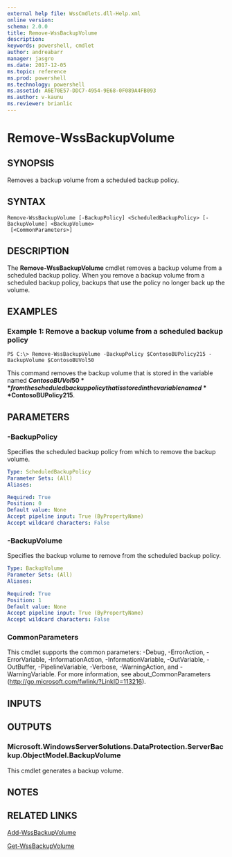 ```yaml
---
external help file: WssCmdlets.dll-Help.xml
online version: 
schema: 2.0.0
title: Remove-WssBackupVolume
description: 
keywords: powershell, cmdlet
author: andreabarr
manager: jasgro
ms.date: 2017-12-05
ms.topic: reference
ms.prod: powershell
ms.technology: powershell
ms.assetid: A6E70E57-DDC7-4954-9E68-0F089A4FB093
ms.author: v-kaunu
ms.reviewer: brianlic
---
```


# Remove-WssBackupVolume

## SYNOPSIS
Removes a backup volume from a scheduled backup policy.

## SYNTAX

```
Remove-WssBackupVolume [-BackupPolicy] <ScheduledBackupPolicy> [-BackupVolume] <BackupVolume>
 [<CommonParameters>]
```

## DESCRIPTION
The **Remove-WssBackupVolume** cmdlet removes a backup volume from a scheduled backup policy.
When you remove a backup volume from a scheduled backup policy, backups that use the policy no longer back up the volume.

## EXAMPLES

### Example 1: Remove a backup volume from a scheduled backup policy
```
PS C:\> Remove-WssBackupVolume -BackupPolicy $ContosoBUPolicy215 -BackupVolume $ContosoBUVol50
```

This command removes the backup volume that is stored in the variable named **$ContosoBUVol50** from the scheduled backup policy that is stored in the variable named **$ContosoBUPolicy215**.

## PARAMETERS

### -BackupPolicy
Specifies the scheduled backup policy from which to remove the backup volume.

```yaml
Type: ScheduledBackupPolicy
Parameter Sets: (All)
Aliases: 

Required: True
Position: 0
Default value: None
Accept pipeline input: True (ByPropertyName)
Accept wildcard characters: False
```

### -BackupVolume
Specifies the backup volume to remove from the scheduled backup policy.

```yaml
Type: BackupVolume
Parameter Sets: (All)
Aliases: 

Required: True
Position: 1
Default value: None
Accept pipeline input: True (ByPropertyName)
Accept wildcard characters: False
```

### CommonParameters
This cmdlet supports the common parameters: -Debug, -ErrorAction, -ErrorVariable, -InformationAction, -InformationVariable, -OutVariable, -OutBuffer, -PipelineVariable, -Verbose, -WarningAction, and -WarningVariable. For more information, see about_CommonParameters (http://go.microsoft.com/fwlink/?LinkID=113216).

## INPUTS

## OUTPUTS

### Microsoft.WindowsServerSolutions.DataProtection.ServerBackup.ObjectModel.BackupVolume
This cmdlet generates a backup volume.

## NOTES

## RELATED LINKS

[Add-WssBackupVolume](./Add-WssBackupVolume.md)

[Get-WssBackupVolume](./Get-WssBackupVolume.md)

